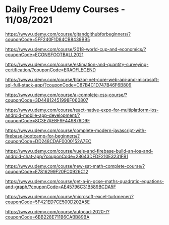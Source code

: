 # Daily Free Udemy Courses - 11/08/2021

https://www.udemy.com/course/gitandgithubforbeginners/?couponCode=5FF240F1D84CB8439BB5
https://www.udemy.com/course/2018-world-cup-and-economics/?couponCode=ECONSFOOTBALL2021
https://www.udemy.com/course/estimation-and-quantity-surveying-certification/?couponCode=ERAOFLEGEND
https://www.udemy.com/course/blazor-net-core-web-api-and-microsoft-sql-full-stack-app/?couponCode=C87B4C1D747B46F6B809
https://www.udemy.com/course/a-complete-css-course/?couponCode=3D44812451998F060807
https://www.udemy.com/course/react-native-expo-for-multiplatform-ios-android-mobile-app-development/?couponCode=8C3E7AEBF9F449876D9F
https://www.udemy.com/course/complete-modern-javascript-with-firebase-bootcamp-for-beginners/?couponCode=DD248CDAF0000152A7EC
https://www.udemy.com/course/vuejs-and-firebase-build-an-ios-and-android-chat-app/?couponCode=28643DFDF210E3231FB1
https://www.udemy.com/course/new-sat-math-complete-course/?couponCode=E7816299F20FC0926C12
https://www.udemy.com/course/get-a-in-gcse-maths-quadratic-equations-and-graph/?couponCode=AE45796C31B589BCDA5F
https://www.udemy.com/course/microsoft-excel-turkmener/?couponCode=5F421ED7CE500D202A5E
https://www.udemy.com/course/autocad-2020-/?couponCode=6BB228E711B6CABB89BA

